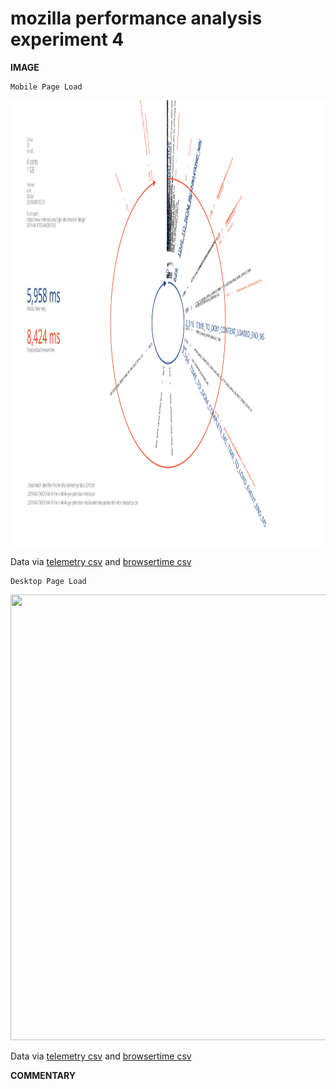 # mozilla performance analysis experiment 4

**IMAGE**

```
Mobile Page Load
```

<img src="image/2019-04-10-fire-tv-4k-4k-gve-pinterist-x-mozilla-telemetry-probes-time-ms-timestamps-x-browsertime-firefox-nightly.svg?sanitize=true" height="713" width="1267">

Data via [telemetry csv](files/2019-04-10-fire-tv-4k-4k-gve-pinterist-x-mozilla-telemetry-probes-time-ms-timestamps.csv) and [browsertime csv](files/2019-04-10-fire-tv-4k-4k-gve-pinterist-x-firefox.csv)

```
Desktop Page Load
```

<img src="image/image/2019-04-04-mabini-pinterist.main-x-mozilla-telemetry-probes-time-ms-timestamps-x-browsertime-firefox-gve.svg?sanitize=true" height="713" width="1267">

Data via <a href="files/2019-04-04-mabini-pinterist.main-x-mozilla-telemetry-probes-time-ms-timestamps.csv">telemetry csv</a> and <a href="files/2019-04-04-mabini-pinterist-x-firefox.csv">browsertime csv</a>

**COMMENTARY**

